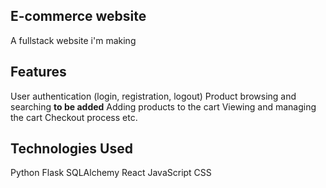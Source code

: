 ## E-commerce website
A fullstack website i'm making

## Features
User authentication (login, registration, logout)
Product browsing and searching __to be added__
Adding products to the cart
Viewing and managing the cart
Checkout process
etc.

## Technologies Used
Python
Flask
SQLAlchemy
React
JavaScript
CSS
